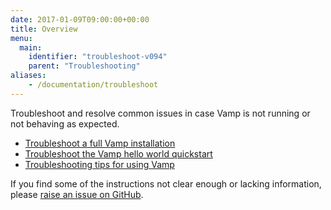 ```yaml
---
date: 2017-01-09T09:00:00+00:00
title: Overview
menu:
  main:
    identifier: "troubleshoot-v094"
    parent: "Troubleshooting"
aliases:
    - /documentation/troubleshoot
---
```


Troubleshoot and resolve common issues in case Vamp is not running or not behaving as expected.

* [Troubleshoot a full Vamp installation](/documentation/troubleshoot/v0.9.4/full-vamp-installation)
* [Troubleshoot the Vamp hello world quickstart](/documentation/troubleshoot/v0.9.4/hello-world-quickstart)
* [Troubleshooting tips for using Vamp](/documentation/troubleshoot/v0.9.4/tips-for-using-vamp)

If you find some of the instructions not clear enough or lacking information, please [raise an issue on GitHub](https://github.com/magneticio/vamp.io/issues/new).